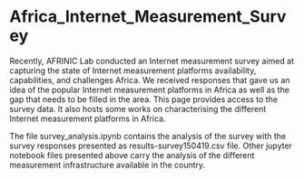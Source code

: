 # Africa_Internet_Measurement_Survey

Recently, AFRINIC Lab conducted an Internet measurement survey aimed at capturing the state of Internet measurement platforms availability, capabilities, and challenges Africa. We received responses that gave us an idea of the popular Internet measurement platforms in Africa as well as the gap that needs to be filled in the area. This page provides access to the survey data. It also hosts some works on characterising the different Internet measurement platforms in Africa.

The file survey_analysis.ipynb contains the analysis of the survey with the survey responses presented as results-survey150419.csv file. Other jupyter notebook files presented above carry the analysis of the different measurement infrastructure available in the country.
